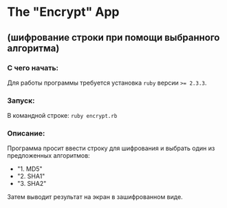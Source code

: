 # The "Encrypt" App
## (шифрование строки при помощи выбранного алгоритма)

### С чего начать:
Для работы программы требуется установка `ruby` версии `>= 2.3.3`.  

### Запуск:
В командной строке: `ruby encrypt.rb`  

### Описание:
Программа просит ввести строку для шифрования и выбрать один из предложенных алгоритмов:  
- "1. MD5"
- "2. SHA1"
- "3. SHA2"

Затем выводит результат на экран в зашифрованном виде.
